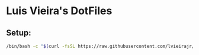 # Luis Vieira's DotFiles

## Setup:

```bash
/bin/bash -c "$(curl -fsSL https://raw.githubusercontent.com/lvieirajr/dotfiles/main/setup.sh)"
``` 


